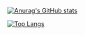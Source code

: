[![Anurag's GitHub stats](https://github-readme-stats.vercel.app/api?username=bmj0511&show_icons=true&theme=dracula)](https://github.com/anuraghazra/github-readme-stats)

[![Top Langs](https://github-readme-stats.vercel.app/api/top-langs/?username=bmj0511&layout=compact)](https://github.com/anuraghazra/github-readme-stats)